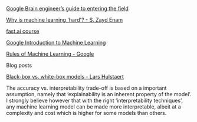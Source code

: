 [Google Brain engineer’s guide to entering the field](https://80000hours.org/articles/ml-engineering-career-transition-guide/)

[Why is machine learning 'hard'? - S. Zayd Enam](http://ai.stanford.edu/~zayd/why-is-machine-learning-hard.html)

[fast.ai course](https://course.fast.ai/)

[Google Introduction to Machine Learning](https://developers.google.com/machine-learning/crash-course/ml-intro)

[Rules of Machine Learning - Google](https://developers.google.com/machine-learning/guides/rules-of-ml/)

Blog posts

[Black-box vs. white-box models - Lars Hulstaert](https://towardsdatascience.com/machine-learning-interpretability-techniques-662c723454f3)

The accuracy vs. interpretability trade-off is based on a important assumption, namely that ‘explainability is an inherent property of the model’.
I strongly believe however that with the right ‘interpretability techniques’, any machine learning model can be made more interpretable, albeit at a complexity and cost which is higher for some models than others.
